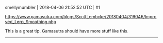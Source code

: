 smellymumbler | 2018-04-06 21:52:52 UTC | #1

https://www.gamasutra.com/blogs/ScottLembcke/20180404/316046/Improved_Lerp_Smoothing.php

This is a great tip. Gamasutra should have more stuff like this.

-------------------------

